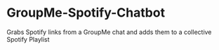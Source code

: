 # GroupMe-Spotify-Chatbot
Grabs Spotify links from a GroupMe chat and adds them to a collective Spotify Playlist 
